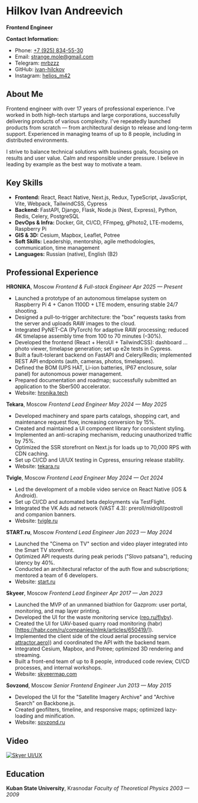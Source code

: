 # Hilkov Ivan Andreevich

**Frontend Engineer**

**Contact Information:**
- Phone: [+7 (925) 834-55-30](tel:+79258345530)
- Email: [strange.mole@gmail.com](mailto:strange.mole@gmail.com)
- Telegram: [mrbzzz](https://t.me/mrbzzz)
- GitHub: [ivan-hilckov](https://github.com/ivan-hilckov)
- Instagram: [helios_m42](https://www.instagram.com/helios_m42/)


## About Me

Frontend engineer with over 17 years of professional experience. I’ve worked in both high-tech startups and large corporations, successfully delivering products of various complexity. I’ve repeatedly launched products from scratch — from architectural design to release and long-term support. Experienced in managing teams of up to 8 people, including in distributed environments.

I strive to balance technical solutions with business goals, focusing on results and user value. Calm and responsible under pressure. I believe in leading by example as the best way to motivate a team.

## Key Skills

- **Frontend:** React, React Native, Next.js, Redux, TypeScript, JavaScript, Vite, Webpack, TailwindCSS, Cypress
- **Backend:** FastAPI, Django, Flask, Node.js (Nest, Express), Python, Redis, Celery, PostgreSQL
- **DevOps & Infra:** Docker, Git, CI/CD, FFmpeg, gPhoto2, LTE-modems, Raspberry Pi
- **GIS & 3D:** Cesium, Mapbox, Leaflet, Potree
- **Soft Skills:** Leadership, mentorship, agile methodologies, communication, time management
- **Languages:** Russian (native), English (B2)

## Professional Experience

**HRONIKA**, Moscow
*Frontend & Full-stack Engineer*
*Apr 2025 — Present*
- Launched a prototype of an autonomous timelapse system on Raspberry Pi 4 + Canon 1100D + LTE modem, ensuring stable 24/7 shooting.
- Designed a pull-to-trigger architecture: the "box" requests tasks from the server and uploads RAW images to the cloud.
- Integrated PyNET-CA (PyTorch) for adaptive RAW processing; reduced 4K timelapse assembly time from 100 to 70 minutes (–30%).
- Developed the frontend (React + HeroUI + TailwindCSS): dashboard ... photo viewer, timelapse generation; set up e2e tests in Cypress.
- Built a fault-tolerant backend on FastAPI and Celery/Redis; implemented REST API endpoints (auth, cameras, photos, timelapses).
- Defined the BOM (UPS HAT, Li-ion batteries, IP67 enclosure, solar panel) for autonomous power management.
- Prepared documentation and roadmap; successfully submitted an application to the Sber500 accelerator.
- Website: [hronika.tech](https://hronika.tech)

**Tekara**, Moscow
*Frontend Lead Engineer*
*May 2024 — May 2025*
- Developed machinery and spare parts catalogs, shopping cart, and maintenance request flow, increasing conversion by 15%.
- Created and maintained a UI component library for consistent styling.
- Implemented an anti-scraping mechanism, reducing unauthorized traffic by 75%.
- Optimized the SSR storefront on Next.js for loads up to 70,000 RPS with CDN caching.
- Set up CI/CD and UI/UX testing in Cypress, ensuring release stability.
- Website: [tekara.ru](https://tekara.ru)

**Tvigle**, Moscow
*Frontend Lead Engineer*
*May 2024 — Oct 2024*
- Led the development of a mobile video service on React Native (iOS & Android).
- Set up CI/CD and automated beta deployments via TestFlight.
- Integrated the VK Ads ad network (VAST 4.3): preroll/midroll/postroll and companion banners.
- Website: [tvigle.ru](https://www.tvigle.ru/)

**START.ru**, Moscow
*Frontend Lead Engineer*
*Jan 2023 — May 2024*
- Launched the "Cinema on TV" section and video player integrated into the Smart TV storefront.
- Optimized API requests during peak periods ("Slovo patsana"), reducing latency by 40%.
- Conducted an architectural refactor of the auth flow and subscriptions; mentored a team of 6 developers.
- Website: [start.ru](https://start.ru)

**Skyeer**, Moscow
*Frontend Lead Engineer*
*Apr 2017 — Jan 2023*
- Launched the MVP of an unmanned biathlon for Gazprom: user portal, monitoring, and map layer printing.
- Developed the UI for the waste monitoring service ([reo.ru/flyby](https://reo.ru/flyby)).
- Created the UI for UAV-based quarry road monitoring (habr)[https://habr.com/ru/companies/nlmk/articles/650419/]).
- Implemented the client side of the cloud aerial processing service [attractor.aero](attractor.aero))) and coordinated the API with the backend team.
- Integrated Cesium, Mapbox, and Potree; optimized 3D rendering and streaming.
- Built a front-end team of up to 8 people, introduced code review, CI/CD processes, and internal workshops.
- Website: [skyeermap.com](https://skyeermap.com/ENG)

**Sovzond**, Moscow
*Senior Frontend Engineer*
*Jun 2013 — May 2015*
- Developed the UI for the "Satellite Imagery Archive" and "Archive Search" on Backbone.js.
- Created geofilters, timeline, and responsive maps; optimized lazy-loading and minification.
- Website: [sovzond.ru](https://sovzond.ru)

## Video 

[![Skyer UI/UX](https://img.youtube.com/vi/df4GsBd9a_U/maxresdefault.jpg)](https://youtu.be/df4GsBd9a_U)

## Education

**Kuban State University**, Krasnodar
*Faculty of Theoretical Physics*
*2003 — 2009*
